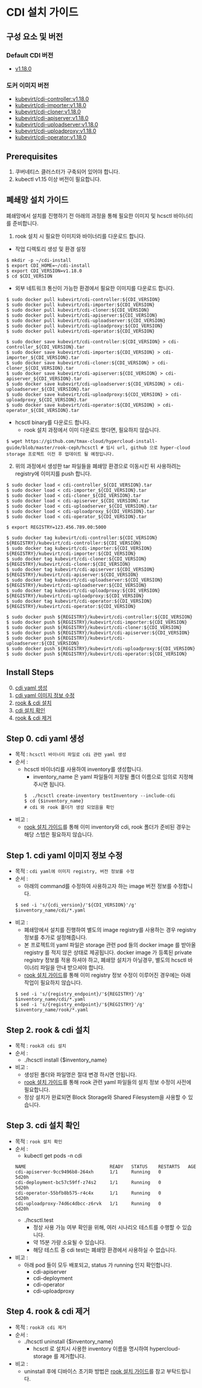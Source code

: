 # CDI 설치 가이드

## 구성 요소 및 버전

### Default CDI 버전

- [v1.18.0](https://github.com/kubevirt/containerized-data-importer/releases/tag/v1.18.0)

### 도커 이미지 버전

- [kubevirt/cdi-controller:v1.18.0](https://hub.docker.com/layers/kubevirt/cdi-controller/v1.18.0/images/sha256-6b299f2e9e369df47cb0719852a0a215cf839c8bf6fd5e80ad86c1416ec5696b?context=explore)
- [kubevirt/cdi-importer:v1.18.0](https://hub.docker.com/layers/kubevirt/cdi-importer/v1.18.0/images/sha256-fab487728cb01678e6e7f09bae28bc063b2b2f36191820ff1b308ff9f6d74f08?context=explore)
- [kubevirt/cdi-cloner:v1.18.0](https://hub.docker.com/layers/kubevirt/cdi-cloner/v1.18.0/images/sha256-5bc95c4a009bd07d743a120f7816ba6bdf82280824fd5a2c655f13223e1b0b4e?context=explore)
- [kubevirt/cdi-apiserver:v1.18.0](https://hub.docker.com/layers/kubevirt/cdi-apiserver/v1.18.0/images/sha256-c7c1ae718d266fd83ff29907f45ca3f97b2f828e4ccac09bf9a74dfe2f7d0f4a?context=explore)
- [kubevirt/cdi-uploadserver:v1.18.0](https://hub.docker.com/layers/kubevirt/cdi-uploadserver/v1.18.0/images/sha256-77152d2e66d332bfac0abcb7a05c550e20404d0d8c44ee6709fb7a4e153cd6ac?context=explore)
- [kubevirt/cdi-uploadproxy:v1.18.0](https://hub.docker.com/layers/kubevirt/cdi-uploadproxy/v1.18.0/images/sha256-eab971766f92f1e71d78dc425b15d04828fc10e4fbe7b6021c41a906199e6919?context=explore)
- [kubevirt/cdi-operator:v1.18.0](https://hub.docker.com/layers/kubevirt/cdi-operator/v1.18.0/images/sha256-e05c065407733676e01f5ec5deeca4cf93a8d78e9f42d315a20baaa30d6e3216?context=explore)

## Prerequisites

1. 쿠버네티스 클러스터가 구축되어 있어야 합니다.
2. kubectl v1.15 이상 버전이 필요합니다.

## 폐쇄망 설치 가이드

폐쇄망에서 설치를 진행하기 전 아래의 과정을 통해 필요한 이미지 및 hcsctl 바이너리를 준비합니다.

1. rook 설치 시 필요한 이미지와 바이너리를 다운로드 합니다.
  - 작업 디렉토리 생성 및 환경 설정
  ``` shell
  $ mkdir -p ~/cdi-install
  $ export CDI_HOME=~/cdi-install
  $ export CDI_VERSION=v1.18.0
  $ cd $CDI_VERSION
  ```

  - 외부 네트워크 통신이 가능한 환경에서 필요한 이미지를 다운로드 합니다.
  ```shell
  $ sudo docker pull kubevirt/cdi-controller:${CDI_VERSION}
  $ sudo docker pull kubevirt/cdi-importer:${CDI_VERSION}
  $ sudo docker pull kubevirt/cdi-cloner:${CDI_VERSION}
  $ sudo docker pull kubevirt/cdi-apiserver:${CDI_VERSION}
  $ sudo docker pull kubevirt/cdi-uploadserver:${CDI_VERSION}
  $ sudo docker pull kubevirt/cdi-uploadproxy:${CDI_VERSION}
  $ sudo docker pull kubevirt/cdi-operator:${CDI_VERSION}
  
  $ sudo docker save kubevirt/cdi-controller:${CDI_VERSION} > cdi-controller_${CDI_VERSION}.tar
  $ sudo docker save kubevirt/cdi-importer:${CDI_VERSION} > cdi-importer_${CDI_VERSION}.tar
  $ sudo docker save kubevirt/cdi-cloner:${CDI_VERSION} > cdi-cloner_${CDI_VERSION}.tar
  $ sudo docker save kubevirt/cdi-apiserver:${CDI_VERSION} > cdi-apiserver_${CDI_VERSION}.tar
  $ sudo docker save kubevirt/cdi-uploadserver:${CDI_VERSION} > cdi-uploadserver_${CDI_VERSION}.tar
  $ sudo docker save kubevirt/cdi-uploadproxy:${CDI_VERSION} > cdi-uploadproxy_${CDI_VERSION}.tar
  $ sudo docker save kubevirt/cdi-operator:${CDI_VERSION} > cdi-operator_${CDI_VERSION}.tar
  ```

  - hcsctl binary를 다운로드 합니다.
    - rook 설치 과정에서 이미 다운로드 했다면, 필요하지 않습니다.
  ``` shell
  $ wget https://github.com/tmax-cloud/hypercloud-install-guide/blob/master/rook-ceph/hcsctl # 임시 url, github 으로 hyper-cloud storage 프로젝트 이전 후 업데이트 될 예정입니다.
  ```

2. 위의 과정에서 생성한 tar 파일들을 폐쇄망 환경으로 이동시킨 뒤 사용하려는 registry에 이미지를 push 합니다.

``` shell
$ sudo docker load < cdi-controller_${CDI_VERSION}.tar
$ sudo docker load < cdi-importer_${CDI_VERSION}.tar
$ sudo docker load < cdi-cloner_${CDI_VERSION}.tar
$ sudo docker load < cdi-apiserver_${CDI_VERSION}.tar
$ sudo docker load < cdi-uploadserver_${CDI_VERSION}.tar
$ sudo docker load < cdi-uploadproxy_${CDI_VERSION}.tar
$ sudo docker load < cdi-operator_${CDI_VERSION}.tar

$ export REGISTRY=123.456.789.00:5000

$ sudo docker tag kubevirt/cdi-controller:${CDI_VERSION} ${REGISTRY}/kubevirt/cdi-controller:${CDI_VERSION}
$ sudo docker tag kubevirt/cdi-importer:${CDI_VERSION} ${REGISTRY}/kubevirt/cdi-importer:${CDI_VERSION}
$ sudo docker tag kubevirt/cdi-cloner:${CDI_VERSION} ${REGISTRY}/kubevirt/cdi-cloner:${CDI_VERSION}
$ sudo docker tag kubevirt/cdi-apiserver:${CDI_VERSION} ${REGISTRY}/kubevirt/cdi-apiserver:${CDI_VERSION}
$ sudo docker tag kubevirt/cdi-uploadserver:${CDI_VERSION} ${REGISTRY}/kubevirt/cdi-uploadserver:${CDI_VERSION}
$ sudo docker tag kubevirt/cdi-uploadproxy:${CDI_VERSION} ${REGISTRY}/kubevirt/cdi-uploadproxy:${CDI_VERSION}
$ sudo docker tag kubevirt/cdi-operator:${CDI_VERSION} ${REGISTRY}/kubevirt/cdi-operator:${CDI_VERSION}

$ sudo docker push ${REGISTRY}/kubevirt/cdi-controller:${CDI_VERSION}
$ sudo docker push ${REGISTRY}/kubevirt/cdi-importer:${CDI_VERSION}
$ sudo docker push ${REGISTRY}/kubevirt/cdi-cloner:${CDI_VERSION}
$ sudo docker push ${REGISTRY}/kubevirt/cdi-apiserver:${CDI_VERSION}
$ sudo docker push ${REGISTRY}/kubevirt/cdi-uploadserver:${CDI_VERSION}
$ sudo docker push ${REGISTRY}/kubevirt/cdi-uploadproxy:${CDI_VERSION}
$ sudo docker push ${REGISTRY}/kubevirt/cdi-operator:${CDI_VERSION}
```

## Install Steps

0. [cdi yaml 생성](#Step-0-cdi-yaml-생성)
1. [cdi yaml 이미지 정보 수정](#Step-1-cdi-yaml-이미지-정보-수정)
2. [rook & cdi 설치](#Step-2-rook--cdi-설치)
3. [cdi 설치 확인](#Step-3-cdi-설치-확인)
4. [rook & cdi 제거](#Step-4-rook--cdi-제거)

## Step 0. cdi yaml 생성

- 목적 : `hcsctl 바이너리 파일로 cdi 관련 yaml 생성`
- 순서 : 
  - hcsctl 바이너리를 사용하여 inventory를 생성합니다.
    - inventory_name 은 yaml 파일들이 저장될 폴더 이름으로 임의로 지정해주시면 됩니다.
    ``` shell
	$  ./hcsctl create-inventory testInventory --include-cdi
	$ cd {$inventory_name}
	# cdi 와 rook 폴더가 생성 되었음을 확인
	```
- 비고 :
  - [rook 설치 가이드](../../rook-ceph/README.md)를 통해 이미 inventory와 cdi, rook 폴더가 준비된 경우는 해당 스텝은 필요하지 않습니다.

## Step 1. cdi yaml 이미지 정보 수정

- 목적 : `cdi yaml에 이미지 registry, 버전 정보를 수정`
- 순서 : 
  - 아래의 command를 수정하여 사용하고자 하는 image 버전 정보를 수정합니다.
  ``` shell
  $ sed -i 's/{cdi_version}/'${CDI_VERSION}'/g'  $inventory_name/cdi/*.yaml
  ```
- 비고 :
  - 폐쇄망에서 설치를 진행하여 별도의 image registry를 사용하는 경우 registry 정보를 추가로 설정해줍니다.
  - 본 프로젝트의 yaml 파일은 storage 관련 pod 들의 docker image 를 받아올 registry 를 적지 않은 상태로 제공됩니다. docker image 가 등록된 private registry 정보를 적용 하셔야 하고, 폐쇄망 설치가 아닐경우, 별도의 hcsctl 바이너리 파일을 안내 받으셔야 합니다. 
  - [rook 설치 가이드](../../rook-ceph/README.md)를 통해 이미 registry 정보 수정이 이루어진 경우에는 아래 작업이 필요하지 않습니다.
  ``` shell
  $ sed -i 's/{registry_endpoint}/'${REGISTRY}'/g' $inventory_name/cdi/*.yaml
  $ sed -i 's/{registry_endpoint}/'${REGISTRY}'/g'  $inventory_name/rook/*.yaml
  ```

## Step 2. rook & cdi 설치

- 목적 : `rook과 cdi 설치`
- 순서 : 
  - ./hcsctl install {$inventory_name}
- 비고 :
  - 생성된 폴더와 파일명은 절대 변경 하시면 안됩니다.
  - [rook 설치 가이드](../../rook-ceph/README.md)를 통해 rook 관련 yaml 파일들의 설치 정보 수정이 사전에 필요합니다.
  - 정상 설치가 완료되면 Block Storage와 Shared Filesystem을 사용할 수 있습니다.

## Step 3. cdi 설치 확인

- 목적 : `rook 설치 확인`
- 순서 : 
  - kubectl get pods -n cdi
  ``` shell
  NAME                               READY   STATUS    RESTARTS   AGE
  cdi-apiserver-9cc9496b8-264xh      1/1     Running   0          5d20h
  cdi-deployment-bc57c59ff-z74s2     1/1     Running   0          5d20h
  cdi-operator-55bfb8b575-r4c4x      1/1     Running   0          5d20h
  cdi-uploadproxy-74d6c4dbcc-z6rvk   1/1     Running   0          5d20h
  ```
  - ./hcsctl.test
    - 정상 사용 가능 여부 확인을 위해, 여러 시나리오 테스트를 수행할 수 있습니다.
    - 약 15분 가량 소요될 수 있습니다.
	- 해당 테스트 중 cdi test는 폐쇄망 환경에서 사용하실 수 없습니다.
- 비고 :
  - 아래 pod 들이 모두 배포되고, status 가 running 인지 확인합니다.
    - cdi-apiserver
    - cdi-deployment
    - cdi-operator
    - cdi-uploadproxy

## Step 4. rook & cdi 제거

- 목적 : `rook과 cdi 제거`
- 순서 : 
  - ./hcsctl uninstall {$inventory_name}
	- hcsctl 로 설치시 사용한 inventory 이름을 명시하여 hypercloud-storage 를 제거합니다.
- 비고 :
  - uninstall 후에 디바이스 초기화 방법은 [rook 설치 가이드](../../rook-ceph/README.md)를 참고 부탁드립니다.
